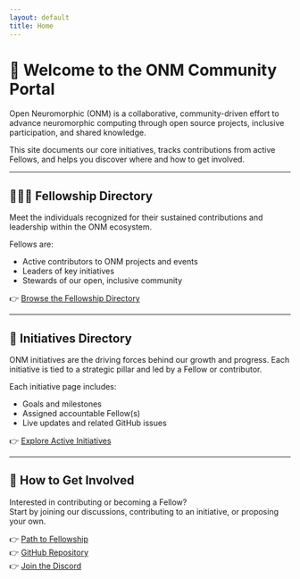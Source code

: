 ```yaml
---
layout: default
title: Home
---
```


# 👋 Welcome to the ONM Community Portal

Open Neuromorphic (ONM) is a collaborative, community-driven effort to advance neuromorphic computing through open source projects, inclusive participation, and shared knowledge.

This site documents our core initiatives, tracks contributions from active Fellows, and helps you discover where and how to get involved.

---

## 🧑‍🤝‍🧑 Fellowship Directory

Meet the individuals recognized for their sustained contributions and leadership within the ONM ecosystem.

Fellows are:
- Active contributors to ONM projects and events
- Leaders of key initiatives
- Stewards of our open, inclusive community

👉 [Browse the Fellowship Directory](./fellowship/fellowship_directory.md)

---

## 🚀 Initiatives Directory

ONM initiatives are the driving forces behind our growth and progress. Each initiative is tied to a strategic pillar and led by a Fellow or contributor.

Each initiative page includes:
- Goals and milestones
- Assigned accountable Fellow(s)
- Live updates and related GitHub issues

👉 [Explore Active Initiatives](./initiatives/onm_initiatives_by_pillar.md)

---

## 🧭 How to Get Involved

Interested in contributing or becoming a Fellow?  
Start by joining our discussions, contributing to an initiative, or proposing your own.

👉 [Path to Fellowship](./fellowship/path_to_fellowship.md)  
👉 [GitHub Repository](https://github.com/open-neuromorphic)  
👉 [Join the Discord](https://discord.gg/openneuromorphic)

